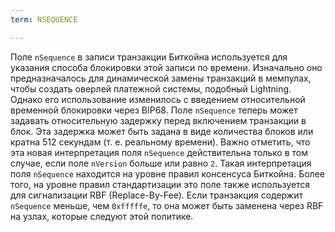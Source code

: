 ```yaml
---
term: NSEQUENCE

---
```

Поле `nSequence` в записи транзакции Биткойна используется для указания способа блокировки этой записи по времени. Изначально оно предназначалось для динамической замены транзакций в мемпулах, чтобы создать оверлей платежной системы, подобный Lightning. Однако его использование изменилось с введением относительной временной блокировки через BIP68. Поле `nSequence` теперь может задавать относительную задержку перед включением транзакции в блок. Эта задержка может быть задана в виде количества блоков или кратна 512 секундам (т. е. реальному времени). Важно отметить, что эта новая интерпретация поля `nSequence` действительна только в том случае, если поле `nVersion` больше или равно `2`. Такая интерпретация поля `nSequence` находится на уровне правил консенсуса Биткойна. Более того, на уровне правил стандартизации это поле также используется для сигнализации RBF (Replace-By-Fee). Если транзакция содержит `nSequence` меньше, чем `0xfffffe`, то она может быть заменена через RBF на узлах, которые следуют этой политике.
